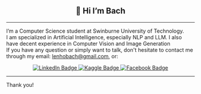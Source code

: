 <div id="header" align="center">
  <h2> 👋 Hi I’m Bach </h2>
</div>

-----

I’m a Computer Science student at Swinburne University of Technology.\
I am specialized in Artificial Intelligence, especially NLP and LLM. I also have decent experience in Computer Vision and Image Generation\
If you have any question or simply want to talk, don't hesitate to contact me through my email: lenhobach@gmail.com, or: 

<div id="badges" align="center">
  <a href="https://www.linkedin.com/in/bach-le-nho-b9b01822a/">
    <img src="https://img.shields.io/badge/LinkedIn-blue?style=for-the-badge&logo=linkedin&logoColor=white" alt="LinkedIn Badge"/>
  </a>
  <a href="https://www.kaggle.com/lenhobach">
    <img src="https://img.shields.io/badge/Kaggle-blue?style=for-the-badge&logo=kaggle&logoColor=white" alt="Kaggle Badge"/>
  </a>
  <a href="https://www.facebook.com/bachishappyeveryday">
    <img src="https://img.shields.io/badge/Facebook-blue?style=for-the-badge&logo=facebook&logoColor=white" alt="Facebook Badge"/>
  </a>
</div>

-----
Thank you!
